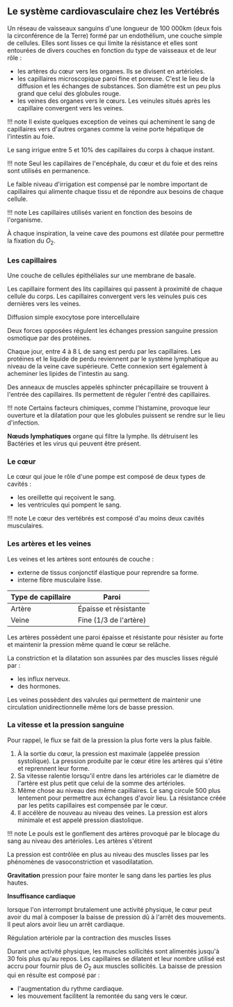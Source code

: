 ## Le système cardiovasculaire chez les Vertébrés

Un réseau de vaisseaux sanguins d'une longueur de 100 000km (deux fois la circonférence de la Terre) formé par un endothélium, une couche simple de cellules. Elles sont lisses ce qui limite la résistance et elles sont entourées de divers couches en fonction du type de vaisseaux et de leur rôle :

* les artères du cœur vers les organes. Ils se divisent en artérioles.
* les capillaires microscopique paroi fine et poreuse. C'est le lieu de la diffusion et les échanges de substances. Son diamètre est un peu plus grand que celui des globules rouge.
* les veines des organes vers le cœurs. Les veinules situés après les capillaire convergent vers les veines.

!!! note
    Il existe quelques exception de veines qui acheminent le sang de capillaires vers d'autres organes comme la veine porte hépatique de l'intestin au foie.

Le sang irrigue entre 5 et 10% des capillaires du corps à chaque instant.

!!! note
    Seul les capillaires de l'encéphale, du cœur et du foie et des reins sont utilisés en permanence.

Le faible niveau d'irrigation est compensé par le nombre important de capillaires qui alimente chaque tissu et de répondre aux besoins de chaque cellule.

!!! note
    Les capillaires utilisés varient en fonction des besoins de l'organisme.

À chaque inspiration, la veine cave des poumons est dilatée pour permettre la fixation du $O_2$.

### Les capillaires

Une couche de cellules épithéliales sur une membrane de basale.

Les capillaire forment des lits capillaires qui passent à proximité de chaque cellule du corps. Les capillaires convergent vers les veinules puis ces dernières vers les veines.

Diffusion simple exocytose pore intercellulaire

Deux forces opposées régulent les échanges pression sanguine pression osmotique par des protéines.

Chaque jour, entre 4 à 8 L de sang est perdu par les capillaires. Les protéines et le liquide de perdu reviennent par le système lymphatique au niveau de la veine cave supérieure. Cette connexion sert également à acheminer les lipides de l'intestin au sang.

Des anneaux de muscles appelés sphincter précapillaire se trouvent à l'entrée des capillaires. Ils permettent de réguler l'entré des capillaires.

!!! note
    Certains facteurs chimiques, comme l'histamine, provoque leur ouverture et la dilatation pour que les globules puissent se rendre sur le lieu d'infection.

__Nœuds lymphatiques__ organe qui filtre la lymphe. Ils détruisent les Bactéries et les virus qui peuvent être présent.

### Le cœur

Le cœur qui joue le rôle d'une pompe est composé de deux types de cavités :

* les oreillette qui reçoivent le sang.
* les ventricules qui pompent le sang.

!!! note
    Le cœur des vertébrés est composé d'au moins deux cavités musculaires.

### Les artères et les veines

Les veines et les artères sont entourés de couche :

* externe de tissus conjonctif élastique pour reprendre sa forme.
* interne fibre musculaire lisse.

Type de capillaire  | Paroi
--------------------|---
Artère              | Épaisse et résistante
Veine               | Fine (1/3 de l'artère)
Les artères possèdent une paroi épaisse et résistante pour résister au forte et maintenir la pression même quand le cœur se relâche.

La constriction et la dilatation son assurées par des muscles lisses régulé par :

* les influx nerveux.
* des hormones.

Les veines possèdent des valvules qui permettent de maintenir une circulation unidirectionnelle même lors de basse pression.

### La vitesse et la pression sanguine

Pour rappel, le flux se fait de la pression la plus forte vers la plus faible.

1. À la sortie du cœur, la pression est maximale (appelée pression systolique). La pression produite par le cœur étire les artères qui s'étire et reprennent leur forme.
2. Sa vitesse ralentie lorsqu'il entre dans les artérioles car le diamètre de l'artère est plus petit que celui de la somme des artérioles.
3. Même chose au niveau des même capillaires. Le sang circule 500 plus lentement pour permettre aux échanges d'avoir lieu. La résistance créée par les petits capillaires est compensée par le cœur.
4. Il accélère de nouveau au niveau des veines. La pression est alors minimale et est appelé pression diastolique.

!!! note
    Le pouls est le gonflement des artères provoqué par le blocage du sang au niveau des artérioles. Les artères s'étirent

La pression est contrôlée en plus au niveau des muscles lisses par les phénomènes de vasoconstriction et vasodilatation.

__Gravitation__ pression pour faire monter le sang dans les parties les plus hautes.

__Insuffisance cardiaque__

lorsque l'on interrompt brutalement une activité physique, le cœur peut avoir du mal à composer la baisse de pression dû à l'arrêt des mouvements. Il peut alors avoir lieu un arrêt cardiaque.

Régulation artériole par la contraction des muscles lisses

Durant une activité physique, les muscles sollicités sont alimentés jusqu'à 30 fois plus qu'au repos. Les capillaires se dilatent et leur nombre utilisé est accru pour fournir plus de $O_2$ aux muscles sollicités. La baisse de pression qui en résulte est composé par :

* l'augmentation du rythme cardiaque.
* les mouvement facilitent la remontée du sang vers le cœur.

